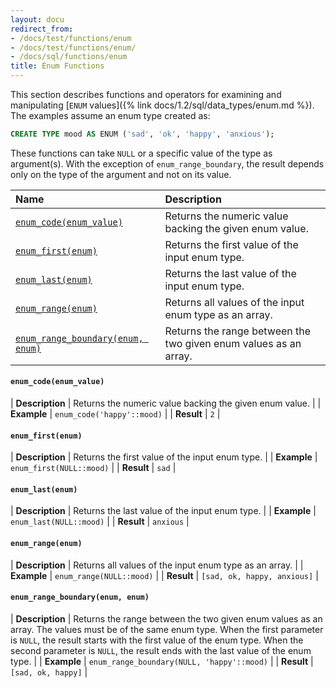 ```yaml
---
layout: docu
redirect_from:
- /docs/test/functions/enum
- /docs/test/functions/enum/
- /docs/sql/functions/enum
title: Enum Functions
---
```


<!-- markdownlint-disable MD001 -->

This section describes functions and operators for examining and manipulating [`ENUM` values]({% link docs/1.2/sql/data_types/enum.md %}).
The examples assume an enum type created as:

```sql
CREATE TYPE mood AS ENUM ('sad', 'ok', 'happy', 'anxious');
```

These functions can take `NULL` or a specific value of the type as argument(s).
With the exception of `enum_range_boundary`, the result depends only on the type of the argument and not on its value.

| Name | Description |
|:--|:-------|
| [`enum_code(enum_value)`](#enum_codeenum_value) | Returns the numeric value backing the given enum value. |
| [`enum_first(enum)`](#enum_firstenum) | Returns the first value of the input enum type. |
| [`enum_last(enum)`](#enum_lastenum) | Returns the last value of the input enum type. |
| [`enum_range(enum)`](#enum_rangeenum) | Returns all values of the input enum type as an array. |
| [`enum_range_boundary(enum, enum)`](#enum_range_boundaryenum-enum) | Returns the range between the two given enum values as an array. |

#### `enum_code(enum_value)`

<div class="nostroke_table"></div>

| **Description** | Returns the numeric value backing the given enum value. |
| **Example** | `enum_code('happy'::mood)` |
| **Result** | `2` |

#### `enum_first(enum)`

<div class="nostroke_table"></div>

| **Description** | Returns the first value of the input enum type. |
| **Example** | `enum_first(NULL::mood)` |
| **Result** | `sad` |

#### `enum_last(enum)`

<div class="nostroke_table"></div>

| **Description** | Returns the last value of the input enum type. |
| **Example** | `enum_last(NULL::mood)` |
| **Result** | `anxious` |

#### `enum_range(enum)`

<div class="nostroke_table"></div>

| **Description** | Returns all values of the input enum type as an array. |
| **Example** | `enum_range(NULL::mood)` |
| **Result** | `[sad, ok, happy, anxious]` |

#### `enum_range_boundary(enum, enum)`

<div class="nostroke_table"></div>

| **Description** | Returns the range between the two given enum values as an array. The values must be of the same enum type. When the first parameter is `NULL`, the result starts with the first value of the enum type. When the second parameter is `NULL`, the result ends with the last value of the enum type. |
| **Example** | `enum_range_boundary(NULL, 'happy'::mood)` |
| **Result** | `[sad, ok, happy]` |

